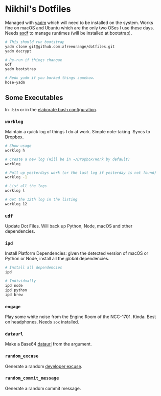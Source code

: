 # Nikhil's Dotfiles

Managed with [yadm](https://yadm.io) which will need to be installed on the system. Works fine on macOS and Ubuntu which are the only two OSes I use these days. Needs [asdf](https://asdf-vm.com/) to manage runtimes (will be installed at bootstrap).

```bash
# This should run bootstrap
yadm clone git@github.com:afreeorange/dotfiles.git
yadm decrypt

# Re-run if things changae
udf
yadm bootstrap

# Redo yadm if you borked things somehow.
hose-yadm
```

## Some Executables

In `.bin` or in the [elaborate bash configuration](https://github.com/afreeorange/dotfiles/tree/master/.config/bash).

### `worklog`

Maintain a quick log of things I do at work. Simple note-taking. Syncs to Dropbox.

```bash
# Show usage
worklog h

# Create a new log (Will be in ~/Dropbox/Work by default)
worklog

# Pull up yesterdays work (or the last log if yesterday is not found)
worklog -1

# List all the logs
worklog l

# Get the 12th log in the listing
worklog 12
```

### `udf`

Update Dot Files. Will back up Python, Node, macOS and other dependencies.

### `ipd`

Install Platform Dependencies: given the detected version of macOS or Python or Node, install all the _global_ dependencies.

```bash
# Install all dependencies
ipd

# Individually
ipd node
ipd python
ipd brew
```

### `engage`

Play some white noise from the Engine Room of the NCC-1701. Kinda. Best on headphones. Needs `sox` installed.

### `dataurl`

Make a Base64 [dataurl](https://developer.mozilla.org/en-US/docs/Web/HTTP/Basics_of_HTTP/Data_URIs) from the argument.

### `random_excuse`

Generate a random [developer excuse](https://sorry.nikhil.io/).

### `random_commit_message`

Generate a random commit message.

